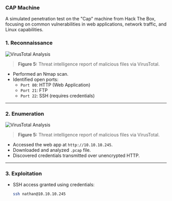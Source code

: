 ### CAP Machine
A simulated penetration test on the "Cap" machine from Hack The Box, focusing on common vulnerabilities in web applications, network traffic, and Linux capabilities.

### 1. Reconnaissance

![VirusTotal Analysis](images/virustotal-results.png)
> **Figure 5:** Threat intelligence report of malicious files via VirusTotal.

- Performed an Nmap scan.
- Identified open ports:
  - `Port 80`: HTTP (Web Application)
  - `Port 21`: FTP
  - `Port 22`: SSH (requires credentials)

---

### 2. Enumeration

![VirusTotal Analysis](images/virustotal-results.png)
> **Figure 5:** Threat intelligence report of malicious files via VirusTotal.

- Accessed the web app at `http://10.10.10.245`.
- Downloaded and analyzed `.pcap` file.
- Discovered credentials transmitted over unencrypted HTTP.

---

### 3. Exploitation
- SSH access granted using credentials:
  ```bash
  ssh nathan@10.10.10.245
